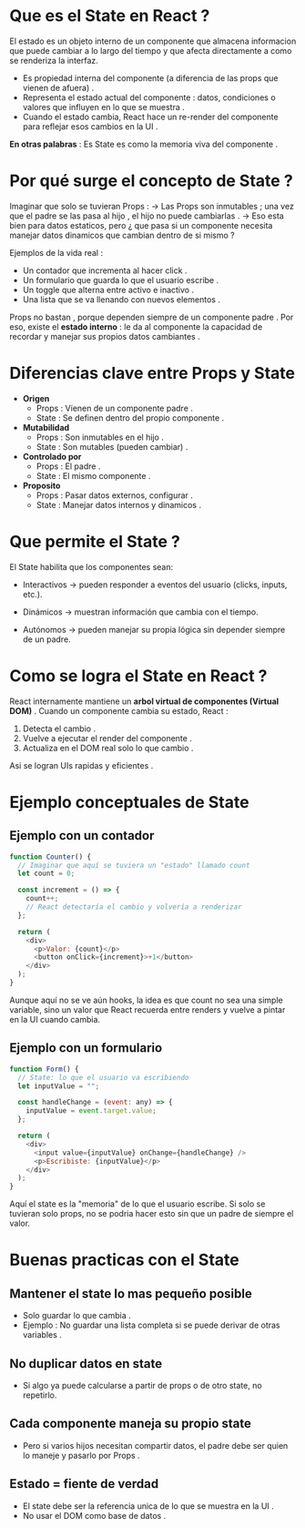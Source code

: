 # Que es el State en React ?
El estado es un objeto interno de un componente que almacena informacion que puede cambiar a lo largo del tiempo y que afecta directamente a como se renderiza la interfaz. 

- Es propiedad interna del componente (a diferencia de las props que vienen de afuera) .
- Representa el estado actual del componente : datos, condiciones o valores que influyen en lo que se muestra . 
- Cuando el estado cambia, React hace un re-render del componente para reflejar esos cambios en la UI . 

**En otras palabras** : Es State es como la memoria viva del componente .

# Por qué surge el concepto de State ?
Imaginar que solo se tuvieran Props :
-> Las Props son inmutables ; una vez que el padre se las pasa al hijo , el hijo no puede cambiarlas . 
-> Eso esta bien para datos estaticos, pero ¿ que pasa si un componente necesita manejar datos dinamicos que cambian dentro de si mismo ?

Ejemplos de la vida real :
- Un contador que incrementa al hacer click . 
- Un formulario que guarda lo que el usuario escribe . 
- Un toggle que alterna entre activo e inactivo . 
- Una lista que se va llenando con nuevos elementos . 

Props no bastan , porque dependen siempre de un componente padre . 
Por eso, existe el **estado interno** : le da al componente la capacidad de recordar y manejar sus propios datos cambiantes . 

# Diferencias clave entre Props y State

- **Origen**
    - Props : Vienen de un componente padre . 
    - State : Se definen dentro del propio componente . 
- **Mutabilidad**
    - Props : Son inmutables en el hijo . 
    - State : Son mutables (pueden cambiar) . 
- **Controlado por**
    - Props : El padre .
    - State : El mismo componente . 
- **Proposito** 
    - Props : Pasar datos externos, configurar . 
    - State : Manejar datos internos y dinamicos . 

# Que permite el State ?
El State habilita que los  componentes sean:

- Interactivos → pueden responder a eventos del usuario (clicks, inputs, etc.).

- Dinámicos → muestran información que cambia con el tiempo.

- Autónomos → pueden manejar su propia lógica sin depender siempre de un padre.

# Como se logra el State en React ?
React internamente mantiene un **arbol virtual de componentes (Virtual DOM)** . Cuando un componente cambia su estado, React : 

1. Detecta el cambio . 
2. Vuelve a ejecutar el render del componente . 
3. Actualiza en el DOM real solo lo que cambio . 

Asi se logran UIs rapidas y eficientes . 

# Ejemplo conceptuales de State

## Ejemplo con un contador 
```javascript
function Counter() {
  // Imaginar que aquí se tuviera un "estado" llamado count
  let count = 0;

  const increment = () => {
    count++;
    // React detectaría el cambio y volvería a renderizar
  };

  return (
    <div>
      <p>Valor: {count}</p>
      <button onClick={increment}>+1</button>
    </div>
  );
}
```
Aunque aquí no se ve aún hooks, la idea es que count no sea una simple variable, sino un valor que React recuerda entre renders y vuelve a pintar en la UI cuando cambia.

## Ejemplo con un formulario
```javascript
function Form() {
  // State: lo que el usuario va escribiendo
  let inputValue = "";

  const handleChange = (event: any) => {
    inputValue = event.target.value;
  };

  return (
    <div>
      <input value={inputValue} onChange={handleChange} />
      <p>Escribiste: {inputValue}</p>
    </div>
  );
}
```
Aquí el state es la "memoria" de lo que el usuario escribe. 
Si solo se tuvieran solo props, no se podria hacer esto sin que un padre de siempre el valor.

# Buenas practicas con el State

## Mantener el state lo mas pequeño posible
- Solo guardar lo que cambia . 
- Ejemplo : No guardar una lista completa si se puede derivar de otras variables . 

## No duplicar datos en state
- Si algo ya puede calcularse a partir de props o de otro state, no repetirlo.

## Cada componente maneja su propio state
- Pero si varios hijos necesitan compartir datos, el padre debe ser quien lo maneje y pasarlo por Props . 

## Estado = fiente de verdad
- El state debe ser la referencia unica de lo que se muestra en la UI . 
- No usar el DOM como base de datos . 